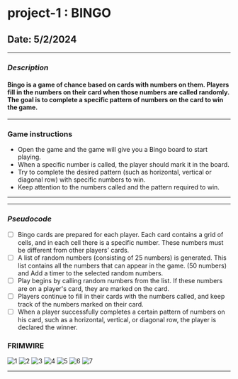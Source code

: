 # project-1 : BINGO

## Date: 5/2/2024

---

### **_Description_**

#### Bingo is a game of chance based on cards with numbers on them. Players fill in the numbers on their card when those numbers are called randomly. The goal is to complete a specific pattern of numbers on the card to win the game.

---

### **Game instructions**

- Open the game and the game will give you a Bingo board to start playing.
- When a specific number is called, the player should mark it in the board.
- Try to complete the desired pattern (such as horizontal, vertical or diagonal row) with specific numbers to win.
- Keep attention to the numbers called and the pattern required to win.

---

---

### **_Pseudocode_**

- [ ] Bingo cards are prepared for each player. Each card contains a grid of cells, and in each cell there is a specific number. These numbers must be different from other players' cards.
- [ ] A list of random numbers (consisting of 25 numbers) is generated. This list contains all the numbers that can appear in the game. (50 numbers) and Add a timer to the selected random numbers.
- [ ] Play begins by calling random numbers from the list. If these numbers are on a player's card, they are marked on the card.
- [ ] Players continue to fill in their cards with the numbers called, and keep track of the numbers marked on their card.
- [ ] When a player successfully completes a certain pattern of numbers on his card, such as a horizontal, vertical, or diagonal row, the player is declared the winner.

### **FRIMWIRE**

![1](https://www5.0zz0.com/2024/05/02/11/585337051.png)
![2](https://www5.0zz0.com/2024/05/02/11/328187312.png)
![3](https://www5.0zz0.com/2024/05/02/11/416643179.png)
![4](https://www5.0zz0.com/2024/05/02/11/947318262.png)
![5](https://www5.0zz0.com/2024/05/02/11/552979027.png)
![6](https://www5.0zz0.com/2024/05/02/11/563137186.png)
![7](https://www5.0zz0.com/2024/05/02/11/972004860.png)

---
